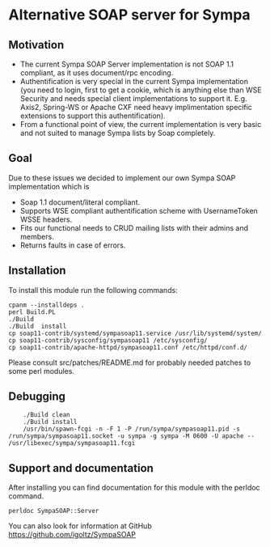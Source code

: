 # Alternative SOAP server for Sympa

## Motivation

 - The current Sympa SOAP Server implementation is not SOAP 1.1 compliant, as it uses document/rpc encoding.
 - Authentification is very special in the current Sympa implementation (you need to login, first to get a cookie, which is anything else than WSE Security and needs special client implementations to support it. E.g. Axis2, Spring-WS or Apache CXF need heavy implimentation specific extensions to support this authentification). 
 - From a functional point of view, the current implementation is very basic and not suited to manage Sympa lists by Soap completely. 

## Goal
Due to these issues we decided to implement our own  Sympa SOAP implementation which is 
 - Soap 1.1 document/literal compliant.
 - Supports WSE compliant authentification scheme with UsernameToken WSSE headers.
 - Fits our functional needs to CRUD mailing lists with their admins and members.
 - Returns faults in case of errors.

## Installation

To install this module run the following commands:

```
cpanm --installdeps .
perl Build.PL
./Build
./Build  install
cp soap11-contrib/systemd/sympasoap11.service /usr/lib/systemd/system/
cp soap11-contrib/sysconfig/sympasoap11 /etc/sysconfig/
cp soap11-contrib/apache-httpd/sympasoap11.conf /etc/httpd/conf.d/
```
Please consult src/patches/README.md for probably needed patches to some perl modules.

## Debugging

```
	./Build clean
	./Build install
	/usr/bin/spawn-fcgi -n -F 1 -P /run/sympa/sympasoap11.pid -s /run/sympa/sympasoap11.socket -u sympa -g sympa -M 0600 -U apache -- /usr/libexec/sympa/sympasoap11.fcgi
```

## Support and documentation

After installing you can find documentation for this module with the
perldoc command.

    perldoc SympaSOAP::Server

You can also look for information at GitHub https://github.com/igoltz/SympaSOAP

